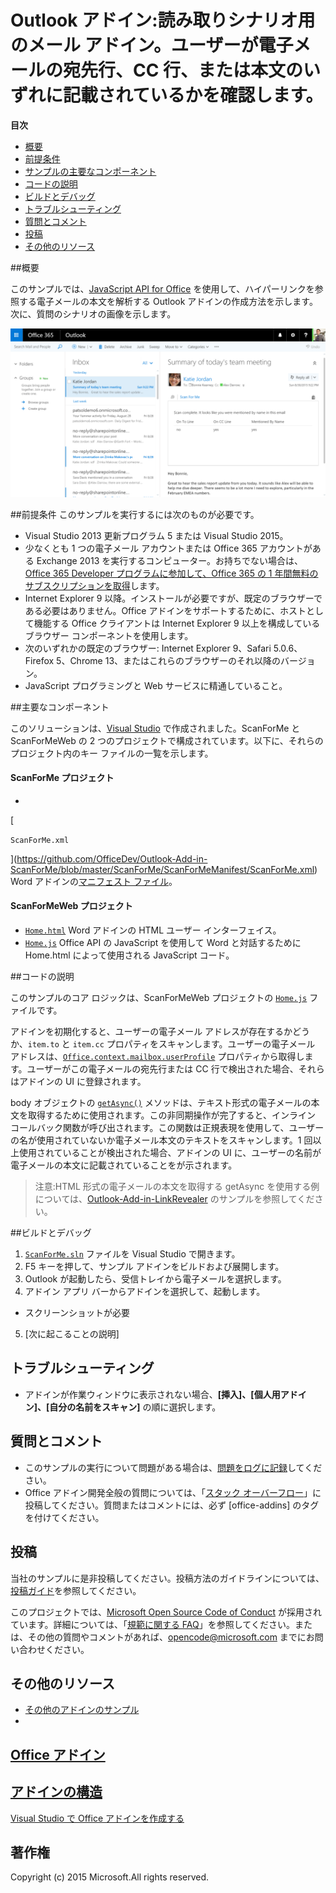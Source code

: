 # <a name="outlook-add-in:-a-mail-add-in-for-a-read-scenario-that-checks-whether-the-user-is-mentioned-on-the-to-line,-cc-line-or-body-of-an-email."></a>Outlook アドイン:読み取りシナリオ用のメール アドイン。ユーザーが電子メールの宛先行、CC 行、または本文のいずれに記載されているかを確認します。

**目次**

* [概要](#summary)
* [前提条件](#prerequisites)
* [サンプルの主要なコンポーネント](#components)
* [コードの説明](#codedescription)
* [ビルドとデバッグ](#build)
* [トラブルシューティング](#troubleshooting)
* [質問とコメント](#questions)
* [投稿](#contribute)
* [その他のリソース](#additional-resources)

<a name="summary"></a>
##<a name="summary"></a>概要

このサンプルでは、[JavaScript API for Office](https://msdn.microsoft.com/library/b27e70c3-d87d-4d27-85e0-103996273298(v=office.15)) を使用して、ハイパーリンクを参照する電子メールの本文を解析する Outlook アドインの作成方法を示します。次に、質問のシナリオの画像を示します。

 ![](https://github.com/OfficeDev/Outlook-Add-in-ScanForMe/blob/master/readme-images/screenshot1.PNG)

<a name="prerequisites"></a>
##<a name="prerequisites"></a>前提条件
このサンプルを実行するには次のものが必要です。  

  - Visual Studio 2013 更新プログラム 5 または Visual Studio 2015。  
  - 少なくとも 1 つの電子メール アカウントまたは Office 365 アカウントがある Exchange 2013 を実行するコンピューター。お持ちでない場合は、[Office 365 Developer プログラムに参加して、Office 365 の 1 年間無料のサブスクリプションを取得](https://aka.ms/devprogramsignup)します。
  - Internet Explorer 9 以降。インストールが必要ですが、既定のブラウザーである必要はありません。Office アドインをサポートするために、ホストとして機能する Office クライアントは Internet Explorer 9 以上を構成しているブラウザー コンポーネントを使用します。
  - 次のいずれかの既定のブラウザー: Internet Explorer 9、Safari 5.0.6、Firefox 5、Chrome 13、またはこれらのブラウザーのそれ以降のバージョン。
  - JavaScript プログラミングと Web サービスに精通していること。

<a name="components"></a>
##<a name="key-components"></a>主要なコンポーネント

このソリューションは、[Visual Studio](https://msdn.microsoft.com/library/office/fp179827.aspx#Tools_CreatingWithVS) で作成されました。ScanForMe と ScanForMeWeb の 2 つのプロジェクトで構成されています。以下に、それらのプロジェクト内のキー ファイルの一覧を示します。 
#### <a name="scanforme-project"></a>ScanForMe プロジェクト

* 

  [

  ```ScanForMe.xml```

  ](https://github.com/OfficeDev/Outlook-Add-in-ScanForMe/blob/master/ScanForMe/ScanForMeManifest/ScanForMe.xml) Word アドインの[マニフェスト ファイル](https://msdn.microsoft.com/library/office/jj220082.aspx#StartBuildingApps_AnatomyofApp)。

#### <a name="scanformeweb-project"></a>ScanForMeWeb プロジェクト

* [```Home.html```](https://github.com/OfficeDev/Outlook-Add-in-ScanForMe/blob/master/ScanForMeWeb/AppRead/Home/Home.html) Word アドインの HTML ユーザー インターフェイス。
* [```Home.js```](https://github.com/OfficeDev/Outlook-Add-in-ScanForMe/blob/master/ScanForMeWeb/AppRead/Home/Home.js) Office API の JavaScript を使用して Word と対話するために Home.html によって使用される JavaScript コード。 


<a name="codedescription"></a>
##<a name="description-of-the-code"></a>コードの説明

このサンプルのコア ロジックは、ScanForMeWeb プロジェクトの [```Home.js```](https://github.com/OfficeDev/Outlook-Add-in-ScanForMe/blob/master/ScanForMeWeb/AppRead/Home/Home.js) ファイルです。 

アドインを初期化すると、ユーザーの電子メール アドレスが存在するかどうか、`item.to` と `item.cc` プロパティをスキャンします。ユーザーの電子メール アドレスは、[```Office.context.mailbox.userProfile```](https://msdn.microsoft.com/library/office/fp160976.aspx) プロパティから取得します。ユーザーがこの電子メールの宛先行または CC 行で検出された場合、それらはアドインの UI に登録されます。 

body オブジェクトの [```getAsync()```](https://msdn.microsoft.com/library/office/mt269089.aspx) メソッドは、テキスト形式の電子メールの本文を取得するために使用されます。この非同期操作が完了すると、インライン コールバック関数が呼び出されます。この関数は正規表現を使用して、ユーザーの名が使用されていないか電子メール本文のテキストをスキャンします。1 回以上使用されていることが検出された場合、アドインの UI に、ユーザーの名前が電子メールの本文に記載されていることをが示されます。 

>注意:HTML 形式の電子メールの本文を取得する getAsync を使用する例については、[Outlook-Add-in-LinkRevealer](https://github.com/OfficeDev/Outlook-Add-in-LinkRevealer) のサンプルを参照してください。 


<a name="build"></a>
##<a name="build-and-debug"></a>ビルドとデバッグ
1. [```ScanForMe.sln```](ScanForMe.sln) ファイルを Visual Studio で開きます。
2. F5 キーを押して、サンプル アドインをビルドおよび展開します。 
3. Outlook が起動したら、受信トレイから電子メールを選択します。
4. アドイン アプリ バーからアドインを選択して、起動します。

 - スクリーンショットが必要


5. [次に起こることの説明]


<a name="troubleshooting"></a>
## <a name="troubleshooting"></a>トラブルシューティング

- アドインが作業ウィンドウに表示されない場合、**[挿入]、[個人用アドイン]、[自分の名前をスキャン]** の順に選択します。

<a name="questions"></a>
## <a name="questions-and-comments"></a>質問とコメント

- このサンプルの実行について問題がある場合は、[問題をログに記録](https://github.com/OfficeDev/Outlook-Add-in-ScanForMe/issues)してください。
- Office アドイン開発全般の質問については、「[スタック オーバーフロー](http://stackoverflow.com/questions/tagged/office-addins)」に投稿してください。質問またはコメントには、必ず [office-addins] のタグを付けてください。


<a name="contribute"></a>
## <a name="contributing"></a>投稿 ##
当社のサンプルに是非投稿してください。投稿方法のガイドラインについては、[投稿ガイド](./Contributing.md)を参照してください。

このプロジェクトでは、[Microsoft Open Source Code of Conduct](https://opensource.microsoft.com/codeofconduct/) が採用されています。詳細については、「[規範に関する FAQ](https://opensource.microsoft.com/codeofconduct/faq/)」を参照してください。または、その他の質問やコメントがあれば、[opencode@microsoft.com](mailto:opencode@microsoft.com) までにお問い合わせください。


<a name="additional-resources"></a>
## <a name="additional-resources"></a>その他のリソース ##

- [その他のアドインのサンプル](https://github.com/OfficeDev?utf8=%E2%9C%93&query=-Add-in)
- 

  [Office アドイン](http://msdn.microsoft.com/library/office/jj220060.aspx)
- 

  [アドインの構造](https://msdn.microsoft.com/library/office/jj220082.aspx#StartBuildingApps_AnatomyofApp)
- 

  [Visual Studio で Office アドインを作成する](https://msdn.microsoft.com/library/office/fp179827.aspx#Tools_CreatingWithVS)


## <a name="copyright"></a>著作権
Copyright (c) 2015 Microsoft.All rights reserved.
